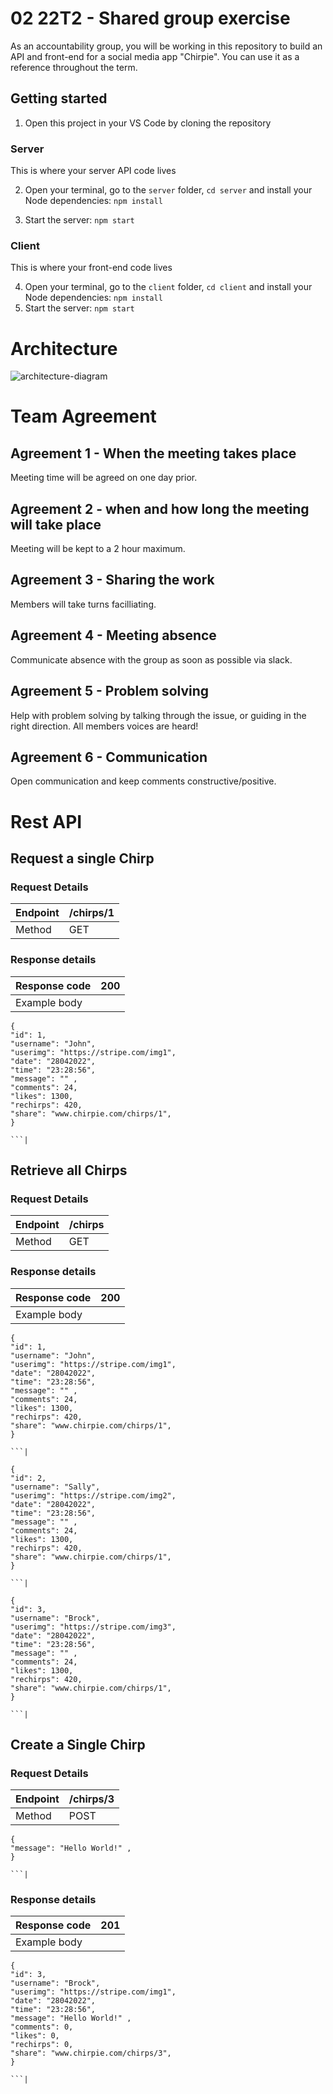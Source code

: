 # 02 22T2 - Shared group exercise

As an accountability group, you will be working in this repository to build an API and front-end for a social media app "Chirpie". You can use it as a reference throughout the term.

## Getting started

1. Open this project in your VS Code by cloning the repository

### Server

This is where your server API code lives

2. Open your terminal, go to the `server` folder, `cd server` and install your Node dependencies: `npm install`

3. Start the server: `npm start`
### Client

This is where your front-end code lives

4. Open your terminal, go to the `client` folder, `cd client` and install your Node dependencies: `npm install`
5. Start the server: `npm start`

# Architecture

![architecture-diagram](architecture-diagram.jpg)

# Team Agreement

## Agreement 1 - When the meeting takes place

Meeting time will be agreed on one day prior.

## Agreement 2 - when and how long the meeting will take place

Meeting will be kept to a 2 hour maximum.

## Agreement 3 - Sharing the work

Members will take turns facilliating.

## Agreement 4 - Meeting absence

Communicate absence with the group as soon as possible via slack.

## Agreement 5 - Problem solving

Help with problem solving by talking through the issue, or guiding in the right direction. All members voices are heard!

## Agreement 6 - Communication

Open communication and keep comments constructive/positive.

# Rest API

## Request a single Chirp

### Request Details

| Endpoint | /chirps/1 |
| -------- | --------- |
| Method   | GET       |

### Response details

| Response code | 200 |
| ------------- | --- |
| Example body  |

````
{
"id": 1,
"username": "John",
"userimg": "https://stripe.com/img1",
"date": "28042022",
"time": "23:28:56",
"message": "" ,
"comments": 24,
"likes": 1300,
"rechirps": 420,
"share": "www.chirpie.com/chirps/1",
}

```|
````

## Retrieve all Chirps

### Request Details

| Endpoint | /chirps |
| -------- | ------- |
| Method   | GET     |

### Response details

| Response code | 200 |
| ------------- | --- |
| Example body  |

````
{
"id": 1,
"username": "John",
"userimg": "https://stripe.com/img1",
"date": "28042022",
"time": "23:28:56",
"message": "" ,
"comments": 24,
"likes": 1300,
"rechirps": 420,
"share": "www.chirpie.com/chirps/1",
}

```|
````

````
{
"id": 2,
"username": "Sally",
"userimg": "https://stripe.com/img2",
"date": "28042022",
"time": "23:28:56",
"message": "" ,
"comments": 24,
"likes": 1300,
"rechirps": 420,
"share": "www.chirpie.com/chirps/1",
}

```|
````

````
{
"id": 3,
"username": "Brock",
"userimg": "https://stripe.com/img3",
"date": "28042022",
"time": "23:28:56",
"message": "" ,
"comments": 24,
"likes": 1300,
"rechirps": 420,
"share": "www.chirpie.com/chirps/1",
}

```|
````

## Create a Single Chirp

### Request Details

| Endpoint | /chirps/3 |
| -------- | --------- |
| Method   | POST      |

````
{
"message": "Hello World!" ,
}

```|
````

### Response details

| Response code | 201 |
| ------------- | --- |
| Example body  |

````
{
"id": 3,
"username": "Brock",
"userimg": "https://stripe.com/img1",
"date": "28042022",
"time": "23:28:56",
"message": "Hello World!" ,
"comments": 0,
"likes": 0,
"rechirps": 0,
"share": "www.chirpie.com/chirps/3",
}

```|
````
